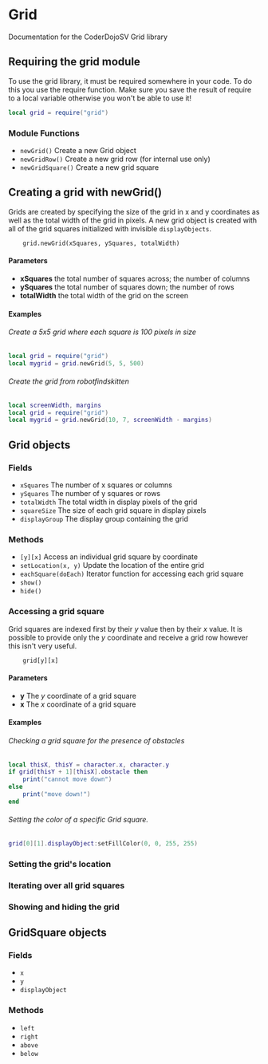 # Grid

Documentation for the CoderDojoSV Grid library

## Requiring the grid module

To use the grid library, it must be required somewhere in your code. To do
this you use the require function. Make sure you save the result of
require to a local variable otherwise you won't be able to use it!

```lua
local grid = require("grid")
```

### Module Functions

* `newGrid()` Create a new Grid object
* `newGridRow()` Create a new grid row (for internal use only)
* `newGridSquare()` Create a new grid square

## Creating a grid with newGrid()

Grids are created by specifying the size of the grid in x and y
coordinates as well as the total width of the grid in pixels. A new grid object
is created with all of the grid squares initialized with invisible
`displayObjects`.

		grid.newGrid(xSquares, ySquares, totalWidth)

#### Parameters

* __xSquares__ the total number of squares across; the number of columns
* __ySquares__ the total number of squares down; the number of rows
* __totalWidth__ the total width of the grid on the screen

#### Examples

###### Create a 5x5 grid where each square is 100 pixels in size

```lua
local grid = require("grid")
local mygrid = grid.newGrid(5, 5, 500)
```

###### Create the grid from robotfindskitten

```lua
local screenWidth, margins
local grid = require("grid")
local mygrid = grid.newGrid(10, 7, screenWidth - margins)
```

## Grid objects

### Fields

* `xSquares` The number of x squares or columns
* `ySquares` The number of y squares or rows
* `totalWidth` The total width in display pixels of the grid
* `squareSize` The size of each grid square in display pixels
* `displayGroup` The display group containing the grid

### Methods

* `[y][x]` Access an individual grid square by coordinate
* `setLocation(x, y)` Update the location of the entire grid
* `eachSquare(doEach)` Iterator function for accessing each grid square
* `show()`
* `hide()`

### Accessing a grid square

Grid squares are indexed first by their *y* value then by their *x* value.
It is possible to provide only the *y* coordinate and receive a grid row
however this isn't very useful.

		grid[y][x]

#### Parameters

* __y__ The *y* coordinate of a grid square
* __x__ The *x* coordinate of a grid square

#### Examples

###### Checking a grid square for the presence of obstacles

```lua
local thisX, thisY = character.x, character.y
if grid[thisY + 1][thisX].obstacle then
	print("cannot move down")
else
	print("move down!")
end	
```

###### Setting the color of a specific Grid square.

```lua
grid[0][1].displayObject:setFillColor(0, 0, 255, 255)
```

### Setting the grid's location

### Iterating over all grid squares

### Showing and hiding the grid

## GridSquare objects

### Fields

* `x`
* `y`
* `displayObject`

### Methods

* `left`
* `right`
* `above`
* `below`

